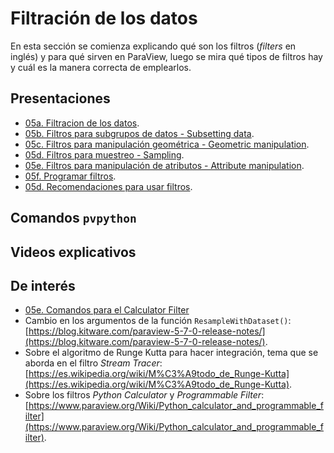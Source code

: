 # Filtración de los datos

En esta sección se comienza explicando qué son los filtros (*filters* en inglés) y para qué sirven en ParaView, luego se mira qué tipos de filtros hay y cuál es la manera correcta de emplearlos.

## Presentaciones

- [05a. Filtracion de los datos](05a_Filtracion_de_los_datos.pdf).
- [05b. Filtros para subgrupos de datos - Subsetting data](05b_Filtros_para_subgrupos_de_datos_Subsetting_data.pdf).
- [05c. Filtros para manipulación geométrica - Geometric manipulation](05c_Filtros_para_manipulacion_geometrica_Geometric_manipulation.pdf).
- [05d. Filtros para muestreo - Sampling](05d_Filtros_para_muestreo_Sampling.pdf).
- [05e. Filtros para manipulación de atributos - Attribute manipulation](05e_Filtros_para_manipulacion_de_atributos_Attribute_manipulation.pdf).
- [05f. Programar filtros](05f_Programar_filtros_Programmable_filters.pdf).
- [05d. Recomendaciones para usar filtros](05g_Recomendaciones_para_usar_filtros.pdf).


## Comandos ```pvpython```



## Videos explicativos



## De interés

- [05e. Comandos para el Calculator Filter](05e_Comandos_Calculator_Filter.pdf) 
- Cambio en los argumentos de la función ```ResampleWithDataset()```: [https://blog.kitware.com/paraview-5-7-0-release-notes/](https://blog.kitware.com/paraview-5-7-0-release-notes/).
- Sobre el algoritmo de Runge Kutta para hacer integración, tema que se aborda en el filtro *Stream Tracer*: [https://es.wikipedia.org/wiki/M%C3%A9todo_de_Runge-Kutta](https://es.wikipedia.org/wiki/M%C3%A9todo_de_Runge-Kutta).
- Sobre los filtros *Python Calculator* y *Programmable Filter*: [https://www.paraview.org/Wiki/Python_calculator_and_programmable_filter](https://www.paraview.org/Wiki/Python_calculator_and_programmable_filter).
